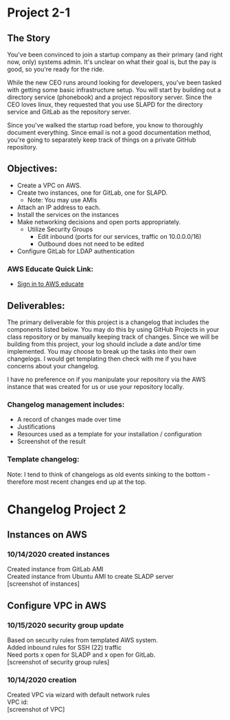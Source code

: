 # Project 2-1

## The Story

You've been convinced to join a startup company as their primary (and right now, only) systems admin. It's unclear on what their goal is, but the pay is good, so you're ready for the ride.

While the new CEO runs around looking for developers, you've been tasked with getting some basic infrastructure setup. You will start by building out a directory service (phonebook) and a project repository server. Since the CEO loves linux, they requested that you use SLAPD for the directory service and GitLab as the repository server.

Since you've walked the startup road before, you know to thoroughly document everything. Since email is not a good documentation method, you're going to separately keep track of things on a private GitHub repository.

## Objectives:

- Create a VPC on AWS.
- Create two instances, one for GitLab, one for SLAPD.
  - Note: You may use AMIs
- Attach an IP address to each.
- Install the services on the instances
- Make networking decisions and open ports appropriately.
  - Utilize Security Groups
    - Edit inbound (ports for our services, traffic on 10.0.0.0/16)
    - Outbound does not need to be edited
- Configure GitLab for LDAP authentication

### AWS Educate Quick Link:

- [Sign in to AWS educate](https://www.awseducate.com/signin/SiteLogin)

## Deliverables:

The primary deliverable for this project is a changelog that includes the components listed below. You may do this by using GitHub Projects in your class repository or by manually keeping track of changes. Since we will be building from this project, your log should include a date and/or time implemented. You may choose to break up the tasks into their own changelogs. I would get templating then check with me if you have concerns about your changelog.

I have no preference on if you manipulate your repository via the AWS instance that was created for us or use your repository locally.

### Changelog management includes:

- A record of changes made over time
- Justifications
- Resources used as a template for your installation / configuration
- Screenshot of the result

### Template changelog:

Note: I tend to think of changelogs as old events sinking to the bottom - therefore most recent changes end up at the top.

# Changelog Project 2

## Instances on AWS

### 10/14/2020 created instances

Created instance from GitLab AMI  
Created instance from Ubuntu AMI to create SLADP server  
[screenshot of instances]

## Configure VPC in AWS

### 10/15/2020 security group update

Based on security rules from templated AWS system.  
Added inbound rules for SSH (22) traffic  
Need ports x open for SLADP and x open for GitLab.  
[screenshot of security group rules]

### 10/14/2020 creation

Created VPC via wizard with default network rules  
VPC id:  
[screenshot of VPC]
